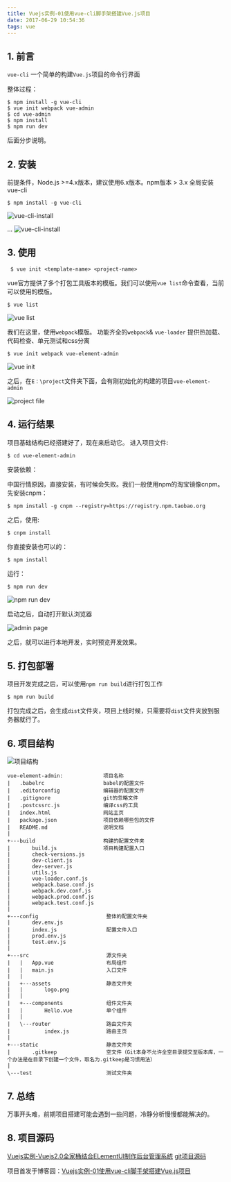```yaml
---
title: Vuejs实例-01使用vue-cli脚手架搭建Vue.js项目
date: 2017-06-29 10:54:36
tags: vue
---
```

 
## 1. 前言 
 
`vue-cli` 一个简单的构建`Vue.js`项目的命令行界面
 
整体过程：
 
    $ npm install -g vue-cli 
    $ vue init webpack vue-admin 
    $ cd vue-admin 
    $ npm install 
    $ npm run dev 
 
后面分步说明。 
<!-- more -->
## 2. 安装
 
前提条件，Node.js >=4.x版本，建议使用6.x版本。npm版本 > 3.x 
全局安装vue-cli
 
    $ npm install -g vue-cli 
 
![vue-cli-install](http://images2015.cnblogs.com/blog/564792/201705/564792-20170518211531385-7860564.png "vue-cli-install")

... 
![vue-cli-install](http://images2015.cnblogs.com/blog/564792/201705/564792-20170518211516994-1560191826.png "vue-cli-install")


 
## 3. 使用
     $ vue init <template-name> <project-name> 
 
vue官方提供了多个打包工具版本的模版。我们可以使用`vue list`命令查看，当前可以使用的模版。
 
    $ vue list 
![vue list](http://images2015.cnblogs.com/blog/564792/201705/564792-20170518211446869-690496824.png  "vue list")



我们在这里，使用`webpack`模版。 功能齐全的`webpack`& `vue-loader` 提供热加载、代码检查、单元测试和css分离
 
    $ vue init webpack vue-element-admin
 
![vue init](http://images2015.cnblogs.com/blog/564792/201705/564792-20170519101621432-221179883.png "vue init")

 
之后，在`E：\project`文件夹下面，会有刚初始化的构建的项目`vue-element-admin`

![project file](http://images2015.cnblogs.com/blog/564792/201705/564792-20170518211346853-1070360488.png "project file")

 
 
## 4. 运行结果
 
项目基础结构已经搭建好了，现在来启动它。
进入项目文件:
 
    $ cd vue-element-admin 
 
安装依赖：
 
中国行情原因，直接安装，有时候会失败。我们一般使用npm的淘宝镜像cnpm。
先安装cnpm：
 
    $ npm install -g cnpm --registry=https://registry.npm.taobao.org
之后，使用:
 
    $ cnpm install 
你直接安装也可以的：
 
    $ npm install 
运行：
 
    $ npm run dev

![npm run dev](http://images2015.cnblogs.com/blog/564792/201705/564792-20170518211208697-1183076460.png "npm run dev")

 
启动之后，自动打开默认浏览器 

![admin page](http://images2015.cnblogs.com/blog/564792/201705/564792-20170518211307666-440031481.png "主界面")
 
之后，就可以进行本地开发，实时预览开发效果。
 
## 5. 打包部署
项目开发完成之后，可以使用`npm run build`进行打包工作
 
    $ npm run build
打包完成之后，会生成`dist`文件夹，项目上线时候，只需要将`dist`文件夹放到服务器就行了。
 
## 6. 项目结构
![项目结构](http://images2015.cnblogs.com/blog/564792/201705/564792-20170518211847322-1043427083.png "项目结构")
 
    vue-element-admin:             项目名称 
    |   .babelrc                   babel的配置文件 
    |   .editorconfig              编辑器的配置文件 
    |   .gitignore                 git的忽略文件 
    |   .postcssrc.js              编译css的工具 
    |   index.html                 网站主页 
    |   package.json               项目依赖哪些包的文件 
    |   README.md                  说明文档 
    |  
    +---build                      构建的配置文件夹 
    |       build.js               项目构建配置入口
    |       check-versions.js
    |       dev-client.js
    |       dev-server.js
    |       utils.js
    |       vue-loader.conf.js
    |       webpack.base.conf.js
    |       webpack.dev.conf.js
    |       webpack.prod.conf.js
    |       webpack.test.conf.js
    |      
    +---config                      整体的配置文件夹
    |       dev.env.js
    |       index.js                配置文件入口
    |       prod.env.js
    |       test.env.js
    |      
    +---src                         源文件夹
    |   |   App.vue                 布局组件
    |   |   main.js                 入口文件
    |   |  
    |   +---assets                  静态文件夹
    |   |       logo.png
    |   |      
    |   +---components              组件文件夹
    |   |       Hello.vue           单个组件
    |   |      
    |   \---router                  路由文件夹
    |           index.js            路由主页
    |          
    +---static                      静态文件夹
    |       .gitkeep                空文件（Git本身不允许全空目录提交至版本库，一个办法是在目录下创建一个文件，取名为.gitkeep是习惯用法）
    |      
    \---test                        测试文件夹

## 7. 总结
  万事开头难，前期项目搭建可能会遇到一些问题，冷静分析慢慢都能解决的。

## 8. 项目源码 


[Vuejs实例-Vuejs2.0全家桶结合ELementUI制作后台管理系统](http://www.cnblogs.com/weiqinl/p/6873761.html)
[git项目源码](https://github.com/weiqinl/vue-element-admin)


项目首发于博客园：[Vuejs实例-01使用vue-cli脚手架搭建Vue.js项目](http://www.cnblogs.com/weiqinl/p/6875645.html)